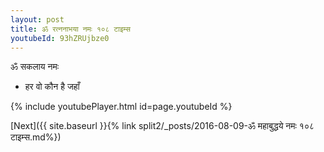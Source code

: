 ```yaml
---
layout: post
title: ॐ रत्ननाभया नमः १०८ टाइम्स
youtubeId: 93hZRUjbze0
---
```

 
 
 ॐ सकलाय नमः  
 
 -  हर वो कौन है जहाँ 
 
  
 
  
 
 
 
 
 
 


{% include youtubePlayer.html id=page.youtubeId %}
 
[Next]({{ site.baseurl }}{% link  split2/_posts/2016-08-09-ॐ महाबुद्धये नमः १०८ टाइम्स.md%})
 
